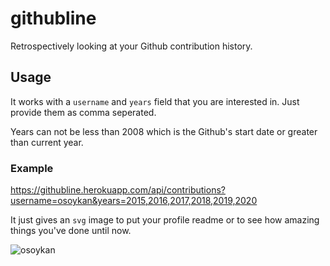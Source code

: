 # githubline

Retrospectively looking at your Github contribution history.

## Usage

It works with a `username` and `years` field that you are interested in. Just provide them as comma seperated.

Years can not be less than 2008 which is the Github's start date or greater than current year.

### Example

https://githubline.herokuapp.com/api/contributions?username=osoykan&years=2015,2016,2017,2018,2019,2020

It just gives an `svg` image to put your profile readme or to see how amazing things you've done until now.

![osoykan](https://githubline.herokuapp.com/api/contributions?username=osoykan&years=2014,2015,2016,2017,2018,2019,2020)